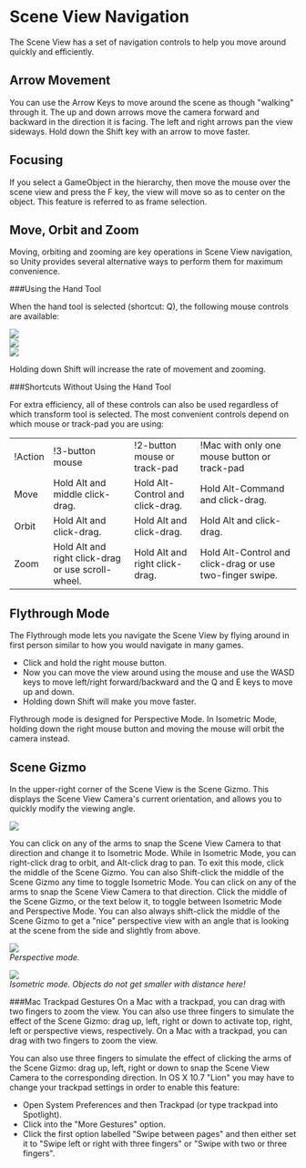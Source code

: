 Scene View Navigation
=====================


The Scene View has a set of navigation controls to help you move around quickly and efficiently.


Arrow Movement
--------------


You can use the <span class=menu>Arrow Keys</span> to move around the scene as though "walking" through it. The up and down arrows move the camera forward and backward in the direction it is facing. The left and right arrows pan the view sideways. Hold down the <span class=menu>Shift</span> key with an arrow to move faster.


Focusing
--------


If you select a GameObject in the hierarchy, then move the mouse over the scene view and press the <span class=menu>F</span> key, the view will move so as to center on the object. This feature is referred to as <span class=component>frame selection</span>.


Move, Orbit and Zoom
--------------------


Moving, orbiting and zooming are key operations in Scene View navigation, so Unity provides several alternative ways to perform them for maximum convenience.

###Using the Hand Tool

When the hand tool is selected (shortcut: <span class=menu>Q</span>), the following mouse controls are available:

![](http://docwiki.hq.unity3d.com/uploads/Main/UI-ViewTool.png)  
![](http://docwiki.hq.unity3d.com/uploads/Main/Editor-EyeTool.png)  
![](http://docwiki.hq.unity3d.com/uploads/Main/Editor-ZoomTool.png)  

Holding down <span class=menu>Shift</span> will increase the rate of movement and zooming.

###Shortcuts Without Using the Hand Tool

For extra efficiency, all of these controls can also be used regardless of which transform tool is selected.
The most convenient controls depend on which mouse or track-pad you are using:


|  |  |  |  |
|--|--|--|--|
|!Action   |!3-button mouse                                        |!2-button mouse or track-pad         |!Mac with only one mouse button or track-pad                 |
|<span class=keyword>Move</span>  |Hold <span class=menu>Alt</span> and middle click-drag.                    |Hold <span class=menu>Alt-Control</span> and click-drag. |Hold <span class=menu>Alt-Command</span> and click-drag.                         |
|<span class=keyword>Orbit</span> |Hold <span class=menu>Alt</span> and click-drag.                           |Hold <span class=menu>Alt</span> and click-drag.         |Hold <span class=menu>Alt</span> and click-drag.                                 |
|<span class=keyword>Zoom</span>  |Hold <span class=menu>Alt</span> and right click-drag or use scroll-wheel. |Hold <span class=menu>Alt</span> and right click-drag.   |Hold <span class=menu>Alt-Control</span> and click-drag or use two-finger swipe. |


Flythrough Mode
---------------


The <span class=keyword>Flythrough</span> mode lets you navigate the Scene View by flying around in first person similar to how you would navigate in many games.

* Click and hold the right mouse button.
* Now you can move the view around using the mouse and use the <span class=menu>WASD</span> keys to move left/right forward/backward and the <span class=menu>Q</span> and <span class=menu>E</span> keys to move up and down.
* Holding down <span class=menu>Shift</span> will make you move faster.

Flythrough mode is designed for <span class=keyword>Perspective Mode</span>. In <span class=keyword>Isometric Mode</span>, holding down the right mouse button and moving the mouse will orbit the camera instead.

Scene Gizmo
-----------


In the upper-right corner of the Scene View is the <span class=keyword>Scene Gizmo</span>.  This displays the Scene View Camera's current orientation, and allows you to quickly modify the viewing angle.

![](http://docwiki.hq.unity3d.com/uploads/Main/Editor-SceneGizmo.png)  

You can click on any of the arms to snap the Scene View Camera to that direction and change it to <span class=keyword>Isometric Mode</span>.  While in Isometric Mode, you can right-click drag to orbit, and Alt-click drag to pan.  To exit this mode, click the middle of the Scene Gizmo. You can also Shift-click the middle of the Scene Gizmo any time to toggle <span class=keyword>Isometric Mode</span>.
You can click on any of the arms to snap the Scene View Camera to that direction.  Click the middle of the Scene Gizmo, or the text below it, to toggle between <span class=keyword>Isometric Mode</span> and <span class=keyword>Perspective Mode</span>.  You can also always shift-click the middle of the Scene Gizmo to get a "nice" perspective view with an angle that is looking at the scene from the side and slightly from above.

![](http://docwiki.hq.unity3d.com/uploads/Main/Camera-Non-Ortho.png)  
_Perspective mode._

![](http://docwiki.hq.unity3d.com/uploads/Main/Camera-Ortho.png)  
_Isometric mode. Objects do not get smaller with distance here!_

###Mac Trackpad Gestures
On a Mac with a trackpad, you can drag with two fingers to zoom the view. You can also use three fingers to simulate the effect of the <span class=keyword>Scene Gizmo</span>: drag up, left, right or down to activate top, right, left or perspective views, respectively.
On a Mac with a trackpad, you can drag with two fingers to zoom the view.

You can also use three fingers to simulate the effect of clicking the arms of the <span class=keyword>Scene Gizmo</span>: drag up, left, right or down to snap the Scene View Camera to the corresponding direction. In OS X 10.7 "Lion" you may have to change your trackpad settings in order to enable this feature:
* Open System Preferences and then Trackpad (or type trackpad into Spotlight).
* Click into the "More Gestures" option.
* Click the first option labelled "Swipe between pages" and then either set it to "Swipe left or right with three fingers" or "Swipe with two or three fingers".

